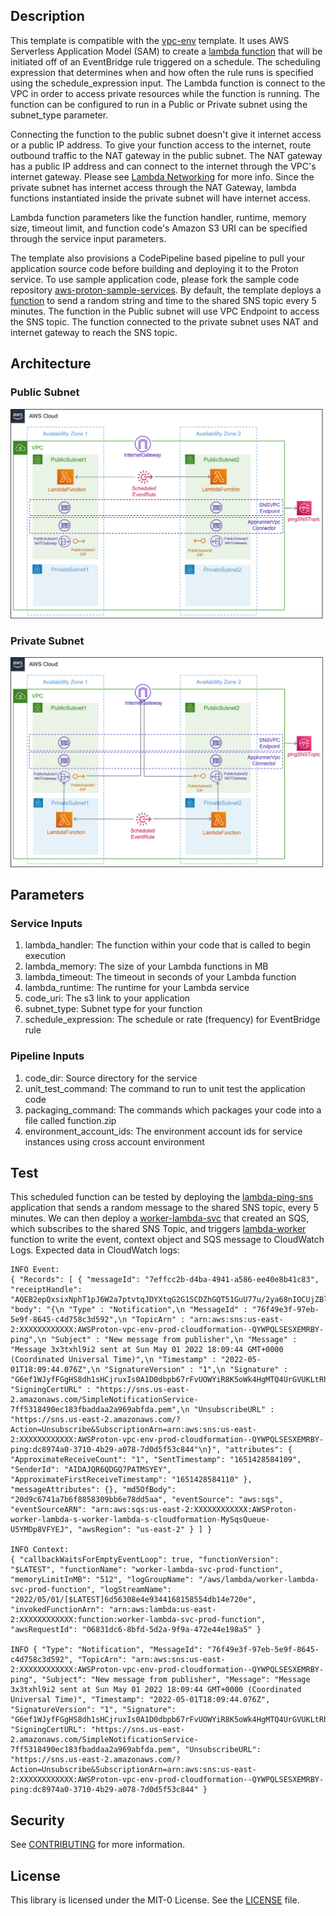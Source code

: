 ## Description

This template is compatible with the [vpc-env](../../environment-templates/vpc-env) template. It uses AWS Serverless Application Model (SAM) to create a [lambda function](https://docs.aws.amazon.com/serverless-application-model/latest/developerguide/sam-resource-function.html) that will be initiated off of an EventBridge rule triggered on a schedule. The scheduling expression that determines when and how often the rule runs is specified using the schedule_expression input. The Lambda function is connect to the VPC in order to access private resources while the function is running. The function can be configured to run in a Public or Private subnet using the subnet_type parameter. 

Connecting the function to the public subnet doesn't give it internet access or a public IP address. To give your function access to the internet, route outbound traffic to the NAT gateway in the public subnet. The NAT gateway has a public IP address and can connect to the internet through the VPC's internet gateway. Please see [Lambda Networking](https://docs.aws.amazon.com/lambda/latest/dg/configuration-vpc.html) for more info. Since the private subnet has internet access through the NAT Gateway, lambda functions instantiated inside the private subnet will have internet access. 

Lambda function parameters like the function handler, runtime, memory size, timeout limit, and function code's Amazon S3 URI can be specified through the service input parameters.

The template also provisions a CodePipeline based pipeline to pull your application source code before building and deploying it to the Proton service. To use sample application code, please fork the sample code repository [aws-proton-sample-services](https://github.com/aws-samples/aws-proton-sample-services). By default, the template deploys a [function](https://github.com/aws-samples/aws-proton-sample-services/tree/main/lambda-ping-sns) to send a random string and time to the shared SNS topic every 5 minutes. The function in the Public subnet will use VPC Endpoint to access the SNS topic. The function connected to the private subnet uses NAT and internet gateway to reach the SNS topic. 

## Architecture

### Public Subnet
![scheduled-lambda-public-srv](../../images/scheduled-lambda-public-srv.png)

### Private Subnet
![scheduled-lambda-private-srv](../../images/scheduled-lambda-private-srv.png)

## Parameters

### Service Inputs

1. lambda_handler: The function within your code that is called to begin execution
2. lambda_memory: The size of your Lambda functions in MB
3. lambda_timeout: The timeout in seconds of your Lambda function
4. lambda_runtime: The runtime for your Lambda service
5. code_uri: The s3 link to your application
6. subnet_type: Subnet type for your function
7. schedule_expression: The schedule or rate (frequency) for EventBridge rule

### Pipeline Inputs

1. code_dir: Source directory for the service
2. unit_test_command: The command to run to unit test the application code
3. packaging_command: The commands which packages your code into a file called function.zip
4. environment_account_ids: The environment account ids for service instances using cross account environment

## Test
This scheduled function can be tested by deploying the [lambda-ping-sns](https://github.com/aws-samples/aws-proton-sample-services/tree/main/lambda-ping-sns) application that sends a random message to the shared SNS topic, every 5 minutes. We can then deploy a [worker-lambda-svc](../worker-lambda-svc/) that created an SQS, which subscribes to the shared SNS Topic, and triggers [lambda-worker](https://github.com/aws-samples/aws-proton-sample-services/tree/main/lambda-worker) function to write the event, context object and SQS message to CloudWatch Logs. Expected data in CloudWatch logs:
```
INFO Event:
{ "Records": [ { "messageId": "7effcc2b-d4ba-4941-a586-ee40e8b41c83", "receiptHandle": "AQEB2epQxsixNphT1pJ6W2a7ptvtqJDYXtqG2G1SCDZhGQT51GuU77u/2ya68nIOCUjZBlk/Am002E8x2zW0i5RcFi/6c1BXOIpOAZComPkFXZMD56HxDkwTmW8AA7/7xER7oVvxM9/B9nfr52p3PiofmngpMR+FAYNj5R96UflB24KNdefSy/7BVvIk45/LzhQbTySkVAo/D5wwxWPAqwBK6N0wm43CWlm6ILk9lirRbORrZPUyX5tRQyMeN6aSGdJiEm1Wl+0CxgWCvwTuUkoQaTGiEkEsbPGHR/J/iHbwHlKS7vPfxldZHZ5AjY08dzighu7qpbuRxLMBRiwKNwG4KOfArHR0YjaGEJVCRxWrEcLQBSnXo1EBHSR62UuEL6BW6Pige1jN6yjSp4fmGliaew8Y+n/7HXjCsvkDL53qPVcGQU7vA3Na5t1j3p8a6TSrMKu02amINpvfeSXB2tlRqA5Y7GqO1X504VtG4uFezIU=", "body": "{\n "Type" : "Notification",\n "MessageId" : "76f49e3f-97eb-5e9f-8645-c4d758c3d592",\n "TopicArn" : "arn:aws:sns:us-east-2:XXXXXXXXXXXX:AWSProton-vpc-env-prod-cloudformation--QYWPQLSESXEMRBY-ping",\n "Subject" : "New message from publisher",\n "Message" : "Message 3x3txhl9i2 sent at Sun May 01 2022 18:09:44 GMT+0000 (Coordinated Universal Time)",\n "Timestamp" : "2022-05-01T18:09:44.076Z",\n "SignatureVersion" : "1",\n "Signature" : "G6ef1WJyfFGgHS8dh1sHCjruxIs0A1D0dbpb67rFvUOWYiR8K5oWk4HgMTQ4UrGVUKLtRhwFF9UNVSYINePm9M/KmYhKLldDtg0VzBTJ90uu98XunFFeeSuS/Jw6zilBhIOKV+Bveq+s0FrmJDmrXx9N7yOkruD/azVUd/o1k+QSqlpkRqT5pDW2eVIHFnjn2uKEaZjDR71sCAuhlzXmlNOuFMMvc6OSVqvHfGnhnQJVOfYSJwNKCpXR6Y1F0+i2ubDIEjQHGi6qvYsRFlkpRdS2jJA0xsad6nwecH8bWPgQ+O0l0z63HJDw+ghGyl7kM+3RfRPpSwNsZhLMeL/frA==",\n "SigningCertURL" : "https://sns.us-east-2.amazonaws.com/SimpleNotificationService-7ff5318490ec183fbaddaa2a969abfda.pem",\n "UnsubscribeURL" : "https://sns.us-east-2.amazonaws.com/?Action=Unsubscribe&SubscriptionArn=arn:aws:sns:us-east-2:XXXXXXXXXXXX:AWSProton-vpc-env-prod-cloudformation--QYWPQLSESXEMRBY-ping:dc8974a0-3710-4b29-a078-7d0d5f53c844"\n}", "attributes": { "ApproximateReceiveCount": "1", "SentTimestamp": "1651428584109", "SenderId": "AIDAJQR6QDGQ7PATMSYEY", "ApproximateFirstReceiveTimestamp": "1651428584110" }, "messageAttributes": {}, "md5OfBody": "20d9c6741a7b6f8858309bb6e78dd5aa", "eventSource": "aws:sqs", "eventSourceARN": "arn:aws:sqs:us-east-2:XXXXXXXXXXXX:AWSProton-worker-lambda-s-worker-lambda-s-cloudformation-MySqsQueue-U5YMDp8VFYEJ", "awsRegion": "us-east-2" } ] }

INFO Context:
{ "callbackWaitsForEmptyEventLoop": true, "functionVersion": "$LATEST", "functionName": "worker-lambda-svc-prod-function", "memoryLimitInMB": "512", "logGroupName": "/aws/lambda/worker-lambda-svc-prod-function", "logStreamName": "2022/05/01/[$LATEST]6d56308e4e9344168158554db14e720e", "invokedFunctionArn": "arn:aws:lambda:us-east-2:XXXXXXXXXXXX:function:worker-lambda-svc-prod-function", "awsRequestId": "06831dc6-8bfd-5d2a-9f9a-472e44e198a5" }

INFO { "Type": "Notification", "MessageId": "76f49e3f-97eb-5e9f-8645-c4d758c3d592", "TopicArn": "arn:aws:sns:us-east-2:XXXXXXXXXXXX:AWSProton-vpc-env-prod-cloudformation--QYWPQLSESXEMRBY-ping", "Subject": "New message from publisher", "Message": "Message 3x3txhl9i2 sent at Sun May 01 2022 18:09:44 GMT+0000 (Coordinated Universal Time)", "Timestamp": "2022-05-01T18:09:44.076Z", "SignatureVersion": "1", "Signature": "G6ef1WJyfFGgHS8dh1sHCjruxIs0A1D0dbpb67rFvUOWYiR8K5oWk4HgMTQ4UrGVUKLtRhwFF9UNVSYINePm9M/KmYhKLldDtg0VzBTJ90uu98XunFFeeSuS/Jw6zilBhIOKV+Bveq+s0FrmJDmrXx9N7yOkruD/azVUd/o1k+QSqlpkRqT5pDW2eVIHFnjn2uKEaZjDR71sCAuhlzXmlNOuFMMvc6OSVqvHfGnhnQJVOfYSJwNKCpXR6Y1F0+i2ubDIEjQHGi6qvYsRFlkpRdS2jJA0xsad6nwecH8bWPgQ+O0l0z63HJDw+ghGyl7kM+3RfRPpSwNsZhLMeL/frA==", "SigningCertURL": "https://sns.us-east-2.amazonaws.com/SimpleNotificationService-7ff5318490ec183fbaddaa2a969abfda.pem", "UnsubscribeURL": "https://sns.us-east-2.amazonaws.com/?Action=Unsubscribe&SubscriptionArn=arn:aws:sns:us-east-2:XXXXXXXXXXXX:AWSProton-vpc-env-prod-cloudformation--QYWPQLSESXEMRBY-ping:dc8974a0-3710-4b29-a078-7d0d5f53c844" }
```

## Security

See [CONTRIBUTING](../../CONTRIBUTING.md#security-issue-notifications) for more information.

## License

This library is licensed under the MIT-0 License. See the [LICENSE](../../LICENSE) file.



